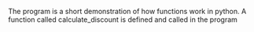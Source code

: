 The program is a short demonstration of how functions work in python.
A function called calculate_discount is defined and called in the program
